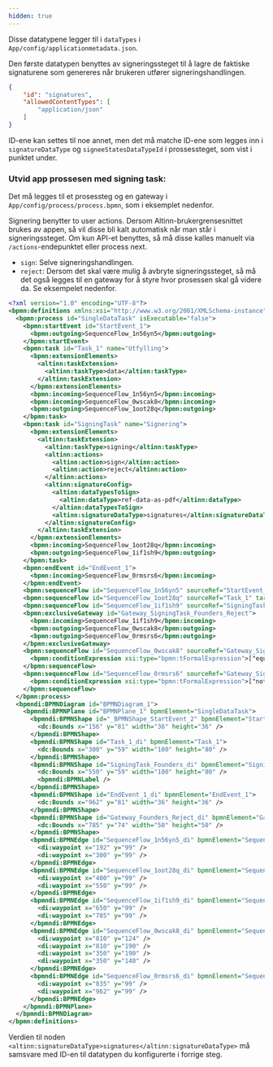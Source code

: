 ```yaml
---
hidden: true
---
```


Disse datatypene legger til i `dataTypes` i `App/config/applicationmetadata.json`.

Den første datatypen benyttes av signeringssteget til å lagre de faktiske signaturene som genereres når brukeren utfører signeringshandlingen.

```json
{
    "id": "signatures",
    "allowedContentTypes": [
        "application/json"
    ]
}
```

ID-ene kan settes til noe annet, men det må matche ID-ene som legges inn i `signatureDataType` og `signeeStatesDataTypeId` i prossessteget, som vist i punktet under.

### Utvid app prossesen med signing task:

Det må legges til et prosessteg og en gateway i `App/config/process/process.bpmn`, som i eksemplet nedenfor.

Signering benytter to user actions. Dersom Altinn-brukergrensesnittet brukes av appen, så vil disse bli kalt automatisk når man står i signeringssteget. Om kun API-et benyttes, så må disse kalles manuelt via `/actions`-endepunktet eller process next.
- `sign`: Selve signeringshandlingen.
- `reject`: Dersom det skal være mulig å avbryte signeringssteget, så må det også legges til en gateway for å styre hvor prosessen skal gå videre da. Se eksempelet nedenfor.

```xml
<?xml version="1.0" encoding="UTF-8"?>
<bpmn:definitions xmlns:xsi="http://www.w3.org/2001/XMLSchema-instance" xmlns:altinn="http://altinn.no/process" xmlns:bpmn="http://www.omg.org/spec/BPMN/20100524/MODEL" xmlns:bpmndi="http://www.omg.org/spec/BPMN/20100524/DI" xmlns:dc="http://www.omg.org/spec/DD/20100524/DC" xmlns:di="http://www.omg.org/spec/DD/20100524/DI" id="Altinn_SingleDataTask_Process_Definition" targetNamespace="http://bpmn.io/schema/bpmn">
  <bpmn:process id="SingleDataTask" isExecutable="false">
    <bpmn:startEvent id="StartEvent_1">
      <bpmn:outgoing>SequenceFlow_1n56yn5</bpmn:outgoing>
    </bpmn:startEvent>
    <bpmn:task id="Task_1" name="Utfylling">
      <bpmn:extensionElements>
        <altinn:taskExtension>
          <altinn:taskType>data</altinn:taskType>
        </altinn:taskExtension>
      </bpmn:extensionElements>
      <bpmn:incoming>SequenceFlow_1n56yn5</bpmn:incoming>
      <bpmn:incoming>SequenceFlow_0wscak8</bpmn:incoming>
      <bpmn:outgoing>SequenceFlow_1oot28q</bpmn:outgoing>
    </bpmn:task>
    <bpmn:task id="SigningTask" name="Signering">
      <bpmn:extensionElements>
        <altinn:taskExtension>
          <altinn:taskType>signing</altinn:taskType>
          <altinn:actions>
            <altinn:action>sign</altinn:action>
            <altinn:action>reject</altinn:action>
          </altinn:actions>
          <altinn:signatureConfig>
            <altinn:dataTypesToSign>
              <altinn:dataType>ref-data-as-pdf</altinn:dataType>
            </altinn:dataTypesToSign>
            <altinn:signatureDataType>signatures</altinn:signatureDataType>
          </altinn:signatureConfig>
        </altinn:taskExtension>
      </bpmn:extensionElements>
      <bpmn:incoming>SequenceFlow_1oot28q</bpmn:incoming>
      <bpmn:outgoing>SequenceFlow_1if1sh9</bpmn:outgoing>
    </bpmn:task>
    <bpmn:endEvent id="EndEvent_1">
      <bpmn:incoming>SequenceFlow_0rmsrs6</bpmn:incoming>
    </bpmn:endEvent>
    <bpmn:sequenceFlow id="SequenceFlow_1n56yn5" sourceRef="StartEvent_1" targetRef="Task_1" />
    <bpmn:sequenceFlow id="SequenceFlow_1oot28q" sourceRef="Task_1" targetRef="SigningTask" />
    <bpmn:sequenceFlow id="SequenceFlow_1if1sh9" sourceRef="SigningTask" targetRef="Gateway_SigningTask_Founders_Reject" />
    <bpmn:exclusiveGateway id="Gateway_SigningTask_Founders_Reject">
      <bpmn:incoming>SequenceFlow_1if1sh9</bpmn:incoming>
      <bpmn:outgoing>SequenceFlow_0wscak8</bpmn:outgoing>
      <bpmn:outgoing>SequenceFlow_0rmsrs6</bpmn:outgoing>
    </bpmn:exclusiveGateway>
    <bpmn:sequenceFlow id="SequenceFlow_0wscak8" sourceRef="Gateway_SigningTask_Founders_Reject" targetRef="Task_1">
      <bpmn:conditionExpression xsi:type="bpmn:tFormalExpression">["equals",["gatewayAction"],"reject"]</bpmn:conditionExpression>
    </bpmn:sequenceFlow>
    <bpmn:sequenceFlow id="SequenceFlow_0rmsrs6" sourceRef="Gateway_SigningTask_Founders_Reject" targetRef="EndEvent_1">
      <bpmn:conditionExpression xsi:type="bpmn:tFormalExpression">["notEquals",["gatewayAction"],"reject"]</bpmn:conditionExpression>
    </bpmn:sequenceFlow>
  </bpmn:process>
  <bpmndi:BPMNDiagram id="BPMNDiagram_1">
    <bpmndi:BPMNPlane id="BPMNPlane_1" bpmnElement="SingleDataTask">
      <bpmndi:BPMNShape id="_BPMNShape_StartEvent_2" bpmnElement="StartEvent_1">
        <dc:Bounds x="156" y="81" width="36" height="36" />
      </bpmndi:BPMNShape>
      <bpmndi:BPMNShape id="Task_1_di" bpmnElement="Task_1">
        <dc:Bounds x="300" y="59" width="100" height="80" />
      </bpmndi:BPMNShape>
      <bpmndi:BPMNShape id="SigningTask_Founders_di" bpmnElement="SigningTask_Founders">
        <dc:Bounds x="550" y="59" width="100" height="80" />
        <bpmndi:BPMNLabel />
      </bpmndi:BPMNShape>
      <bpmndi:BPMNShape id="EndEvent_1_di" bpmnElement="EndEvent_1">
        <dc:Bounds x="962" y="81" width="36" height="36" />
      </bpmndi:BPMNShape>
      <bpmndi:BPMNShape id="Gateway_Founders_Reject_di" bpmnElement="Gateway_SigningTask_Founders_Reject" isMarkerVisible="true">
        <dc:Bounds x="785" y="74" width="50" height="50" />
      </bpmndi:BPMNShape>
      <bpmndi:BPMNEdge id="SequenceFlow_1n56yn5_di" bpmnElement="SequenceFlow_1n56yn5">
        <di:waypoint x="192" y="99" />
        <di:waypoint x="300" y="99" />
      </bpmndi:BPMNEdge>
      <bpmndi:BPMNEdge id="SequenceFlow_1oot28q_di" bpmnElement="SequenceFlow_1oot28q">
        <di:waypoint x="400" y="99" />
        <di:waypoint x="550" y="99" />
      </bpmndi:BPMNEdge>
      <bpmndi:BPMNEdge id="SequenceFlow_1if1sh9_di" bpmnElement="SequenceFlow_1if1sh9">
        <di:waypoint x="650" y="99" />
        <di:waypoint x="785" y="99" />
      </bpmndi:BPMNEdge>
      <bpmndi:BPMNEdge id="SequenceFlow_0wscak8_di" bpmnElement="SequenceFlow_0wscak8">
        <di:waypoint x="810" y="124" />
        <di:waypoint x="810" y="190" />
        <di:waypoint x="350" y="190" />
        <di:waypoint x="350" y="140" />
      </bpmndi:BPMNEdge>
      <bpmndi:BPMNEdge id="SequenceFlow_0rmsrs6_di" bpmnElement="SequenceFlow_0rmsrs6">
        <di:waypoint x="835" y="99" />
        <di:waypoint x="962" y="99" />
      </bpmndi:BPMNEdge>
    </bpmndi:BPMNPlane>
  </bpmndi:BPMNDiagram>
</bpmn:definitions>
```
Verdien til noden `<altinn:signatureDataType>signatures</altinn:signatureDataType>` må samsvare med ID-en til datatypen du konfigurerte i forrige steg.